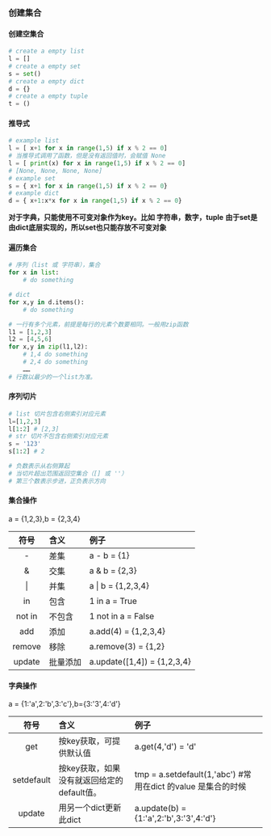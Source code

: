 ### 创建集合

#### 创建空集合

```python
# create a empty list
l = []
# create a empty set
s = set()
# create a empty dict
d = {}
# create a empty tuple
t = ()
```

#### 推导式

```python
# example list
l = [ x+1 for x in range(1,5) if x % 2 == 0]
# 当推导式调用了函数，但是没有返回值时，会赋值 None
l = [ print(x) for x in range(1,5) if x % 2 == 0]
# [None, None, None, None]
# example set
s = { x+1 for x in range(1,5) if x % 2 == 0}
# example dict
d = { x+1:x*x for x in range(1,5) if x % 2 == 0}
```

<b>对于字典，只能使用不可变对象作为key。比如 字符串，数字，tuple</b>
<b>由于set是由dict底层实现的，所以set也只能存放不可变对象</b>

#### 遍历集合

```python
# 序列（list 或 字符串），集合
for x in list:
    # do something

# dict
for x,y in d.items():
    # do something

# 一行有多个元素，前提是每行的元素个数要相同。一般用zip函数
l1 = [1,2,3]
l2 = [4,5,6]
for x,y in zip(l1,l2):
    # 1,4 do something
    # 2,4 do something
    ……
# 行数以最少的一个list为准。
```

#### 序列切片

```python
# list 切片包含右侧索引对应元素
l=[1,2,3]
l[1:2] # [2,3]
# str 切片不包含右侧索引对应元素
s = '123'
s[1:2] # 2

# 负数表示从右侧算起
# 当切片超出范围返回空集合（[] 或 ''）
# 第三个数表示步进，正负表示方向
```

#### 集合操作

a = {1,2,3},b = {2,3,4}

| 符号     | 含义   | 例子                          |
|:------:|:---- |:--------------------------- |
| -      | 差集   | a - b = {1}                 |
| &      | 交集   | a & b = {2,3}               |
| \|     | 并集   | a \| b = {1,2,3,4}          |
| in     | 包含   | 1 in a = True               |
| not in | 不包含  | 1 not in a = False          |
| add    | 添加   | a.add(4) = {1,2,3,4}        |
| remove | 移除   | a.remove(3) = {1,2}         |
| update | 批量添加 | a.update([1,4]) = {1,2,3,4} |

#### 字典操作

a = {1:'a',2:'b',3:'c'},b={3:'3',4:'d'}


| 符号         | 含义                         | 例子                                                 |
|:----------:|:-------------------------- |:-------------------------------------------------- |
| get        | 按key获取，可提供默认值              | a.get(4,'d') = 'd'                                 |
| setdefault | 按key获取，如果没有就返回给定的default值。 | tmp = a.setdefault(1,'abc') #常用在dict 的value 是集合的时候 |
| update     | 用另一个dict更新此dict            | a.update(b) = {1:'a',2:'b',3:'3',4:'d'}            |
